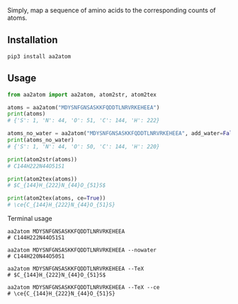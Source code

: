 Simply, map a sequence of amino acids to the corresponding counts of atoms.

Installation
------------

```batch
pip3 install aa2atom
```

Usage
-----
```python
from aa2atom import aa2atom, atom2str, atom2tex

atoms = aa2atom("MDYSNFGNSASKKFQDDTLNRVRKEHEEA")
print(atoms)
# {'S': 1, 'N': 44, 'O': 51, 'C': 144, 'H': 222}

atoms_no_water = aa2atom("MDYSNFGNSASKKFQDDTLNRVRKEHEEA", add_water=False)
print(atoms_no_water)
# {'S': 1, 'N': 44, 'O': 50, 'C': 144, 'H': 220}

print(atom2str(atoms))
# C144H222N44O51S1

print(atom2tex(atoms))
# $C_{144}H_{222}N_{44}O_{51}S$

print(atom2tex(atoms, ce=True))
# \ce{C_{144}H_{222}N_{44}O_{51}S}
```

Terminal usage
```batch
aa2atom MDYSNFGNSASKKFQDDTLNRVRKEHEEA
# C144H222N44O51S1

aa2atom MDYSNFGNSASKKFQDDTLNRVRKEHEEA --nowater
# C144H220N44O50S1

aa2atom MDYSNFGNSASKKFQDDTLNRVRKEHEEA --TeX
# $C_{144}H_{222}N_{44}O_{51}S$

aa2atom MDYSNFGNSASKKFQDDTLNRVRKEHEEA --TeX --ce
# \ce{C_{144}H_{222}N_{44}O_{51}S}
```